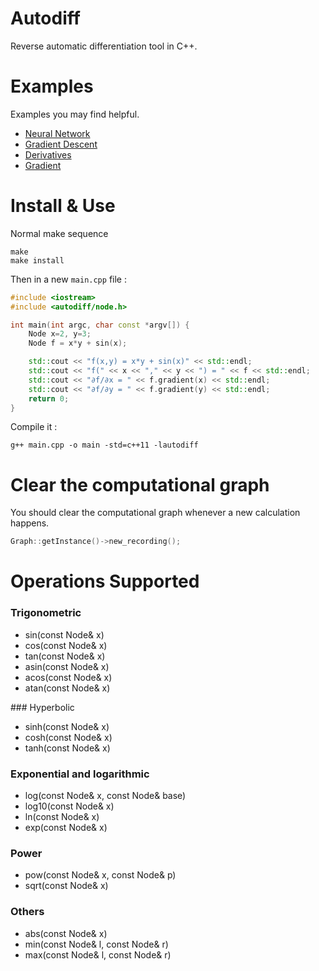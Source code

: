 # Autodiff

Reverse automatic differentiation tool in C++.

# Examples

Examples you may find helpful.

* [Neural Network](https://github.com/OmarAflak/autodiff/blob/master/examples/src/ann.cpp)
* [Gradient Descent](https://github.com/OmarAflak/autodiff/blob/master/examples/src/gradient_descent.cpp)
* [Derivatives](https://github.com/OmarAflak/autodiff/blob/master/examples/src/simple.cpp)
* [Gradient](https://github.com/OmarAflak/autodiff/blob/master/examples/src/gradient.cpp)

# Install & Use

Normal make sequence

```
make
make install
```

Then in a new `main.cpp` file :

```c++
#include <iostream>
#include <autodiff/node.h>

int main(int argc, char const *argv[]) {
    Node x=2, y=3;
    Node f = x*y + sin(x);

    std::cout << "f(x,y) = x*y + sin(x)" << std::endl;
    std::cout << "f(" << x << "," << y << ") = " << f << std::endl;
    std::cout << "∂f/∂x = " << f.gradient(x) << std::endl;
    std::cout << "∂f/∂y = " << f.gradient(y) << std::endl;
    return 0;
}
```

Compile it :

```
g++ main.cpp -o main -std=c++11 -lautodiff
```

# Clear the computational graph

You should clear the computational graph whenever a new calculation happens.

```c++
Graph::getInstance()->new_recording();
```

# Operations Supported

### Trigonometric

* sin(const Node& x)
* cos(const Node& x)
* tan(const Node& x)
* asin(const Node& x)
* acos(const Node& x)
* atan(const Node& x)

### Hyperbolic

* sinh(const Node& x)
* cosh(const Node& x)
* tanh(const Node& x)

### Exponential and logarithmic

* log(const Node& x, const Node& base)
* log10(const Node& x)
* ln(const Node& x)
* exp(const Node& x)

### Power

* pow(const Node& x, const Node& p)
* sqrt(const Node& x)

### Others

* abs(const Node& x)
* min(const Node& l, const Node& r)
* max(const Node& l, const Node& r)
